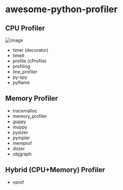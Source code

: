 # awesome-python-profiler

## CPU Profiler

![image](https://user-images.githubusercontent.com/2150106/59161939-df6ba200-8b23-11e9-9e80-c8cf1d86803b.png)

- timer (decorator)
- timeit
- profile (cProfile)
- profiling
- line_profiler
- py-spy
- pyflame
## Memory Profiler
- tracemalloc
- memory_profiler
- guppy
- muppy
- pysizer
- pympler
- memprof
- dozer
- objgraph
## Hybrid (CPU+Memory) Profiler
- vprof
